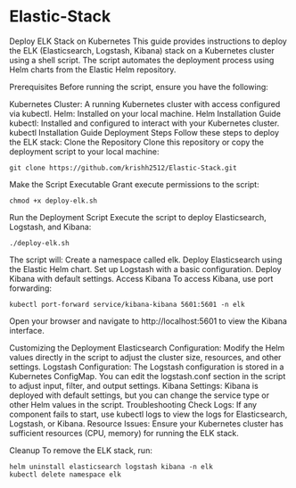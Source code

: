 # Elastic-Stack

Deploy ELK Stack on Kubernetes
This guide provides instructions to deploy the ELK (Elasticsearch, Logstash, Kibana) stack on a Kubernetes cluster using a shell script. The script automates the deployment process using Helm charts from the Elastic Helm repository.

Prerequisites
Before running the script, ensure you have the following:

Kubernetes Cluster: A running Kubernetes cluster with access configured via kubectl.
Helm: Installed on your local machine. Helm Installation Guide
kubectl: Installed and configured to interact with your Kubernetes cluster. kubectl Installation Guide
Deployment Steps
Follow these steps to deploy the ELK stack:
Clone the Repository
Clone this repository or copy the deployment script to your local machine:

```
git clone https://github.com/krishh2512/Elastic-Stack.git
```
Make the Script Executable
Grant execute permissions to the script:
```
chmod +x deploy-elk.sh
```
Run the Deployment Script
Execute the script to deploy Elasticsearch, Logstash, and Kibana:
```
./deploy-elk.sh
```
The script will:
Create a namespace called elk.
Deploy Elasticsearch using the Elastic Helm chart.
Set up Logstash with a basic configuration.
Deploy Kibana with default settings.
Access Kibana
To access Kibana, use port forwarding:
```
kubectl port-forward service/kibana-kibana 5601:5601 -n elk
```
Open your browser and navigate to http://localhost:5601 to view the Kibana interface.

Customizing the Deployment
Elasticsearch Configuration: Modify the Helm values directly in the script to adjust the cluster size, resources, and other settings.
Logstash Configuration: The Logstash configuration is stored in a Kubernetes ConfigMap. You can edit the logstash.conf section in the script to adjust input, filter, and output settings.
Kibana Settings: Kibana is deployed with default settings, but you can change the service type or other Helm values in the script.
Troubleshooting
Check Logs: If any component fails to start, use kubectl logs to view the logs for Elasticsearch, Logstash, or Kibana.
Resource Issues: Ensure your Kubernetes cluster has sufficient resources (CPU, memory) for running the ELK stack.


Cleanup
To remove the ELK stack, run:
```
helm uninstall elasticsearch logstash kibana -n elk
kubectl delete namespace elk
```